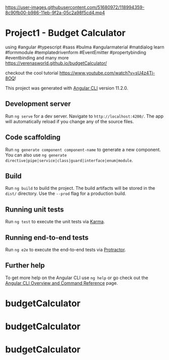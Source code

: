 
https://user-images.githubusercontent.com/51680972/118994359-8c90fb00-b986-11eb-9f2a-05c2a98f5cd4.mp4

# Project1 - Budget Calculator 

 using #angular #typescript #sass #bulma #angularmaterial #matdialog
 learn #formmodule #templatedrivenform #EventEmitter #propertybinding #eventbinding and many more 
 https://verenasworld.github.io/budgetCalculator/
 
 checkout the cool tutorial https://www.youtube.com/watch?v=sU4z4Ti-8OQ!

This project was generated with [Angular CLI](https://github.com/angular/angular-cli) version 11.2.0.

## Development server

Run `ng serve` for a dev server. Navigate to `http://localhost:4200/`. The app will automatically reload if you change any of the source files.

## Code scaffolding

Run `ng generate component component-name` to generate a new component. You can also use `ng generate directive|pipe|service|class|guard|interface|enum|module`.

## Build

Run `ng build` to build the project. The build artifacts will be stored in the `dist/` directory. Use the `--prod` flag for a production build.

## Running unit tests

Run `ng test` to execute the unit tests via [Karma](https://karma-runner.github.io).

## Running end-to-end tests

Run `ng e2e` to execute the end-to-end tests via [Protractor](http://www.protractortest.org/).

## Further help

To get more help on the Angular CLI use `ng help` or go check out the [Angular CLI Overview and Command Reference](https://angular.io/cli) page.
# budgetCalculator
# budgetCalculator
# budgetCalculator
